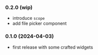 
### 0.2.0 (wip)

- introduce `scope`
- add file picker component

### 0.1.0 (2024-04-03)

- first release with some crafted widgets

